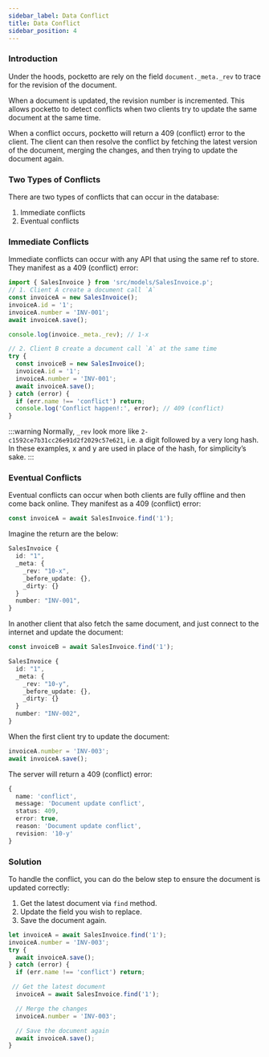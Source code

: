 ```yaml
---
sidebar_label: Data Conflict
title: Data Conflict
sidebar_position: 4
---
```


### Introduction

Under the hoods, pocketto are rely on the field `document._meta._rev` to trace for the revision of the document.

When a document is updated, the revision number is incremented. This allows pocketto to detect conflicts when two clients try to update the same document at the same time.

When a conflict occurs, pocketto will return a 409 (conflict) error to the client. The client can then resolve the conflict by fetching the latest version of the document, merging the changes, and then trying to update the document again.

### Two Types of Conflicts

There are two types of conflicts that can occur in the database:

1. Immediate conflicts
2. Eventual conflicts

### Immediate Conflicts

Immediate conflicts can occur with any API that using the same ref to store. They manifest as a 409 (conflict) error:

```typescript
import { SalesInvoice } from 'src/models/SalesInvoice.p';
// 1. Client A create a document call `A`
const invoiceA = new SalesInvoice();
invoiceA.id = '1';
invoiceA.number = 'INV-001';
await invoiceA.save();

console.log(invoice._meta._rev); // 1-x

// 2. Client B create a document call `A` at the same time
try {
  const invoiceB = new SalesInvoice();
  invoiceA.id = '1';
  invoiceA.number = 'INV-001';
  await invoiceA.save();
} catch (error) {
  if (err.name !== 'conflict') return;
  console.log('Conflict happen!:', error); // 409 (conflict)
}
```


:::warning
Normally, `_rev` look more like `2-c1592ce7b31cc26e91d2f2029c57e621`, i.e. a digit followed by a very long hash. In these examples, x and y are used in place of the hash, for simplicity’s sake.
:::

### Eventual Conflicts

Eventual conflicts can occur when both clients are fully offline and then come back online. They manifest as a 409 (conflict) error:

```typescript
const invoiceA = await SalesInvoice.find('1');
```

Imagine the return are the below:
```typescript
SalesInvoice {
  id: "1",
  _meta: {
    _rev: "10-x",
    _before_update: {},
    _dirty: {}
  }
  number: "INV-001",
}
```

In another client that also fetch the same document, and just connect to the internet and update the document:

```typescript
const invoiceB = await SalesInvoice.find('1');
```

```typescript
SalesInvoice {
  id: "1",
  _meta: {
    _rev: "10-y",
    _before_update: {},
    _dirty: {}
  }
  number: "INV-002",
}
```

When the first client try to update the document:

```typescript
invoiceA.number = 'INV-003';
await invoiceA.save();
```

The server will return a 409 (conflict) error:

```typescript
{
  name: 'conflict',
  message: 'Document update conflict',
  status: 409,
  error: true,
  reason: 'Document update conflict',
  revision: '10-y'
}
```

### Solution

To handle the conflict, you can do the below step to ensure the document is updated correctly:
1. Get the latest document via `find` method.
2. Update the field you wish to replace.
3. Save the document again.

```typescript
let invoiceA = await SalesInvoice.find('1');
invoiceA.number = 'INV-003';
try {
  await invoiceA.save();
} catch (error) {
  if (err.name !== 'conflict') return;

 // Get the latest document
  invoiceA = await SalesInvoice.find('1');

  // Merge the changes
  invoiceA.number = 'INV-003';

  // Save the document again
  await invoiceA.save();
}
```
